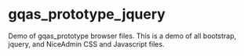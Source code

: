 # gqas_prototype_jquery

Demo of gqas_prototype browser files. This is a demo of all bootstrap, jquery, and NiceAdmin CSS and Javascript files. 
